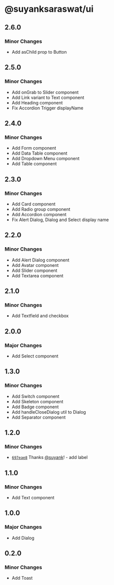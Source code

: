 # @suyanksaraswat/ui

## 2.6.0

### Minor Changes

- Add asChild prop to Button

## 2.5.0

### Minor Changes

- Add onGrab to Slider component
- Add Link variant to Text component
- Add Heading component
- Fix Accordion Trigger displayName

## 2.4.0

### Minor Changes

- Add Form component
- Add Data Table component
- Add Dropdown Menu component
- Add Table component

## 2.3.0

### Minor Changes

- Add Card component
- Add Radio group component
- Add Accordion component
- Fix Alert Dialog, Dialog and Select display name

## 2.2.0

### Minor Changes

- Add Alert Dialog component
- Add Avatar component
- Add Slider component
- Add Textarea component

## 2.1.0

### Minor Changes

- Add Textfield and checkbox

## 2.0.0

### Major Changes

- Add Select component

## 1.3.0

### Minor Changes

- Add Switch component
- Add Skeleton component
- Add Badge component
- Add handleCloseDialog util to Dialog
- Add Separator component

## 1.2.0

### Minor Changes

- [`697eae8`](https://github.com/suyank/ui/commit/697eae88fc0b1a91b1ab865330d2e6f82c2b0f5b) Thanks [@suyank](https://github.com/suyank)! - add label

## 1.1.0

### Minor Changes

- Add Text component

## 1.0.0

### Major Changes

- Add Dialog

## 0.2.0

### Minor Changes

- Add Toast
